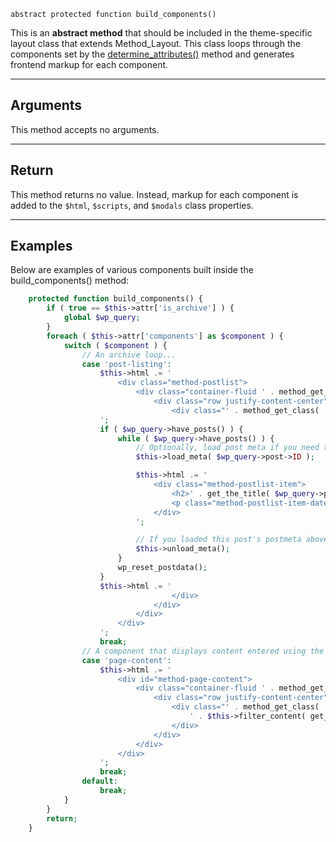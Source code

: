 `abstract protected function build_components()`

This is an **abstract method** that should be included in the theme-specific layout class that extends Method_Layout. This class loops through the components set by the [determine_attributes()](/docs/method-layout/methods/determine_attributes()) method and generates frontend markup for each component.

***

## Arguments

This method accepts no arguments.

***

## Return

This method returns no value. Instead, markup for each component is added to the `$html`, `$scripts`, and `$modals` class properties.

***

## Examples

Below are examples of various components built inside the build_components() method:

```php {7,39}
	protected function build_components() {
		if ( true == $this->attr['is_archive'] ) {
			global $wp_query;
		}
		foreach ( $this->attr['components'] as $component ) {
			switch ( $component ) {
				// An archive loop...
				case 'post-listing':
					$this->html .= '
						<div class="method-postlist">
							<div class="container-fluid ' . method_get_class( 'full_width_container' ) . '">
								<div class="row justify-content-center">
									<div class="' . method_get_class( 'full_width_outer_col' ) . '">
					';
					if ( $wp_query->have_posts() ) {
						while ( $wp_query->have_posts() ) {
							// Optionally, load post meta if you need to access any meta keys here. Otherwise, remove the call to load_meta() and unload_meta() to make this component less expensive.
							$this->load_meta( $wp_query->post->ID );

							$this->html .= '
								<div class="method-postlist-item">
									<h2>' . get_the_title( $wp_query->post->ID ) . '</h2>
									<p class="method-postlist-item-date">' . get_the_time( 'l, F j, Y', $wp_query->post->ID ) . '</p>
								</div>
							';

							// If you loaded this post's postmeta above, unload it below.
							$this->unload_meta();
						}
						wp_reset_postdata();
					}
					$this->html .= '
									</div>
								</div>
							</div>
						</div>
					';
					break;
				// A component that displays content entered using the built-in editor...
				case 'page-content':
                    $this->html .= '
                        <div id="method-page-content">
                            <div class="container-fluid ' . method_get_class( 'full_width_container' ) . '">
                                <div class="row justify-content-center">
                                    <div class="' . method_get_class( 'full_width_outer_col' ) . '">
                                        ' . $this->filter_content( get_the_content( null, false, $this->id ) ) . '
                                    </div>
                                </div>
                            </div>
                        </div>
                    ';
                    break;
				default:
					break;
			}
		}
		return;
	}
```